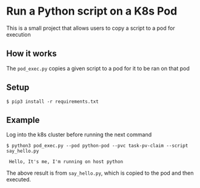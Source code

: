 # Run a Python script on a K8s Pod

This is a small project that allows users to copy a script to a pod for execution

## How it works

The `pod_exec.py` copies a given script to a pod for it to be ran on that pod

## Setup

```commandline
$ pip3 install -r requirements.txt
```
## Example

Log into the k8s cluster before running the next command

```commandline
$ python3 pod_exec.py --pod python-pod --pvc task-pv-claim --script say_hello.py

 Hello, It's me, I'm running on host python
```

The above result is from `say_hello.py`, which is copied to the pod and then executed.
